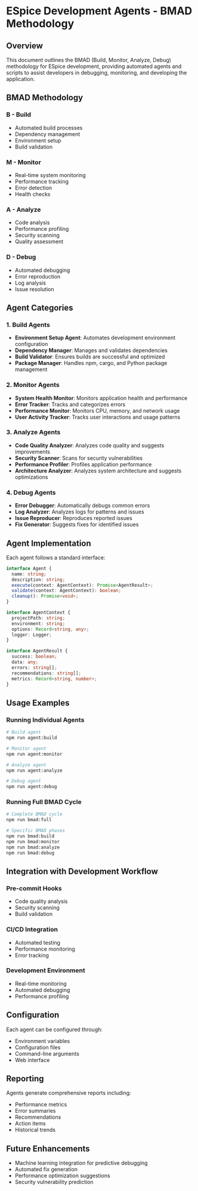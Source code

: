 # ESpice Development Agents - BMAD Methodology

## Overview
This document outlines the BMAD (Build, Monitor, Analyze, Debug) methodology for ESpice development, providing automated agents and scripts to assist developers in debugging, monitoring, and developing the application.

## BMAD Methodology

### B - Build
- Automated build processes
- Dependency management
- Environment setup
- Build validation

### M - Monitor
- Real-time system monitoring
- Performance tracking
- Error detection
- Health checks

### A - Analyze
- Code analysis
- Performance profiling
- Security scanning
- Quality assessment

### D - Debug
- Automated debugging
- Error reproduction
- Log analysis
- Issue resolution

## Agent Categories

### 1. Build Agents
- **Environment Setup Agent**: Automates development environment configuration
- **Dependency Manager**: Manages and validates dependencies
- **Build Validator**: Ensures builds are successful and optimized
- **Package Manager**: Handles npm, cargo, and Python package management

### 2. Monitor Agents
- **System Health Monitor**: Monitors application health and performance
- **Error Tracker**: Tracks and categorizes errors
- **Performance Monitor**: Monitors CPU, memory, and network usage
- **User Activity Tracker**: Tracks user interactions and usage patterns

### 3. Analyze Agents
- **Code Quality Analyzer**: Analyzes code quality and suggests improvements
- **Security Scanner**: Scans for security vulnerabilities
- **Performance Profiler**: Profiles application performance
- **Architecture Analyzer**: Analyzes system architecture and suggests optimizations

### 4. Debug Agents
- **Error Debugger**: Automatically debugs common errors
- **Log Analyzer**: Analyzes logs for patterns and issues
- **Issue Reproducer**: Reproduces reported issues
- **Fix Generator**: Suggests fixes for identified issues

## Agent Implementation

Each agent follows a standard interface:
```typescript
interface Agent {
  name: string;
  description: string;
  execute(context: AgentContext): Promise<AgentResult>;
  validate(context: AgentContext): boolean;
  cleanup(): Promise<void>;
}

interface AgentContext {
  projectPath: string;
  environment: string;
  options: Record<string, any>;
  logger: Logger;
}

interface AgentResult {
  success: boolean;
  data: any;
  errors: string[];
  recommendations: string[];
  metrics: Record<string, number>;
}
```

## Usage Examples

### Running Individual Agents
```bash
# Build agent
npm run agent:build

# Monitor agent
npm run agent:monitor

# Analyze agent
npm run agent:analyze

# Debug agent
npm run agent:debug
```

### Running Full BMAD Cycle
```bash
# Complete BMAD cycle
npm run bmad:full

# Specific BMAD phases
npm run bmad:build
npm run bmad:monitor
npm run bmad:analyze
npm run bmad:debug
```

## Integration with Development Workflow

### Pre-commit Hooks
- Code quality analysis
- Security scanning
- Build validation

### CI/CD Integration
- Automated testing
- Performance monitoring
- Error tracking

### Development Environment
- Real-time monitoring
- Automated debugging
- Performance profiling

## Configuration

Each agent can be configured through:
- Environment variables
- Configuration files
- Command-line arguments
- Web interface

## Reporting

Agents generate comprehensive reports including:
- Performance metrics
- Error summaries
- Recommendations
- Action items
- Historical trends

## Future Enhancements

- Machine learning integration for predictive debugging
- Automated fix generation
- Performance optimization suggestions
- Security vulnerability prediction 